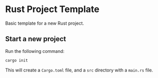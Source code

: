# Rust Project Template
Basic template for a new Rust project.

## Start a new project
Run the following command:

```bash
cargo init
```

This will create a `Cargo.toml` file, and a `src` directory with a `main.rs` file.
